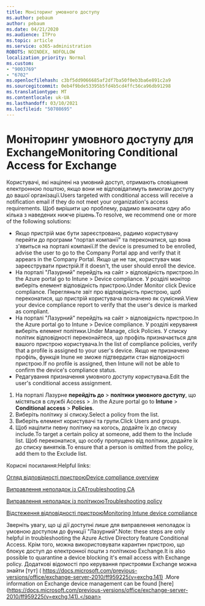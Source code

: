 ```yaml
---
title: Моніторинг умовного доступу
ms.author: pebaum
author: pebaum
ms.date: 04/21/2020
ms.audience: ITPro
ms.topic: article
ms.service: o365-administration
ROBOTS: NOINDEX, NOFOLLOW
localization_priority: Normal
ms.custom:
- "9003769"
- "6702"
ms.openlocfilehash: c3bf5dd9066685af2df7ba50f0eb3ba6e891c2a9
ms.sourcegitcommit: 0eb4f9bde53395b5fd4b5cd4ffc56ca96db91298
ms.translationtype: MT
ms.contentlocale: uk-UA
ms.lasthandoff: 03/10/2021
ms.locfileid: "50708695"
---
```

# <a name="monitoring-conditional-access-for-exchange"></a><span data-ttu-id="c2438-102">Моніторинг умовного доступу для Exchange</span><span class="sxs-lookup"><span data-stu-id="c2438-102">Monitoring Conditional Access for Exchange</span></span>

<span data-ttu-id="c2438-103">Користувачі, які націлені на умовний доступ, отримають сповіщення електронною поштою, якщо вони не відповідатимуть вимогам доступу до вашої організації.</span><span class="sxs-lookup"><span data-stu-id="c2438-103">Users targeted with conditional access will receive a notification email if they do not meet your organization's access requirements.</span></span> <span data-ttu-id="c2438-104">Щоб вирішити цю проблему, радимо виконати одну або кілька з наведених нижче рішень.</span><span class="sxs-lookup"><span data-stu-id="c2438-104">To resolve, we recommend one or more of the following solutions:</span></span>

- <span data-ttu-id="c2438-105">Якщо пристрій має бути зареєстровано, радимо користувачу перейти до програми "портал компанії" та переконатися, що вона з'явиться на порталі компанії.</span><span class="sxs-lookup"><span data-stu-id="c2438-105">If the device is presumed to be enrolled, advise the user to go to the Company Portal app and verify that it appears in the Company Portal.</span></span> <span data-ttu-id="c2438-106">Якщо це не так, користувач має зареєструвати пристрій.</span><span class="sxs-lookup"><span data-stu-id="c2438-106">If it doesn't, the user should enroll the device.</span></span>
- <span data-ttu-id="c2438-107">На порталі "Лазурний" перейдіть на сайт > відповідність пристрою.</span><span class="sxs-lookup"><span data-stu-id="c2438-107">In the Azure portal go to Intune > Device compliance.</span></span> <span data-ttu-id="c2438-108">У розділі монітор виберіть елемент відповідність пристрою.</span><span class="sxs-lookup"><span data-stu-id="c2438-108">Under Monitor click Device compliance.</span></span> <span data-ttu-id="c2438-109">Перегляньте звіт про відповідність пристрою, щоб переконатися, що пристрій користувача позначено як сумісний.</span><span class="sxs-lookup"><span data-stu-id="c2438-109">View your device compliance report to verify that the user's device is marked as compliant.</span></span>
- <span data-ttu-id="c2438-110">На порталі "Лазурний" перейдіть на сайт > відповідність пристрою.</span><span class="sxs-lookup"><span data-stu-id="c2438-110">In the Azure portal go to Intune > Device compliance.</span></span> <span data-ttu-id="c2438-111">У розділі керування виберіть елемент політики.</span><span class="sxs-lookup"><span data-stu-id="c2438-111">Under Manage, click Policies.</span></span> <span data-ttu-id="c2438-112">У списку політик відповідності переконайтеся, що профіль призначається для вашого пристрою користувача.</span><span class="sxs-lookup"><span data-stu-id="c2438-112">In the list of compliance policies, verify that a profile is assigned to your user's device.</span></span> <span data-ttu-id="c2438-113">Якщо не призначено профіль, функція Inune не зможе підтвердити стан відповідності пристрою.</span><span class="sxs-lookup"><span data-stu-id="c2438-113">If no profile is assigned, then Intune will not be able to confirm the device's compliance status.</span></span>
- <span data-ttu-id="c2438-114">Редагування призначення умовного доступу користувача.</span><span class="sxs-lookup"><span data-stu-id="c2438-114">Edit the user's conditional access assignment.</span></span>

1. <span data-ttu-id="c2438-115">На порталі Лазурне **перейдіть до**  >  **політики умовного доступу**, що містяться в службі Access  >  .</span><span class="sxs-lookup"><span data-stu-id="c2438-115">In the Azure portal go to **Intune** > **Conditional access** > **Policies**.</span></span>
2. <span data-ttu-id="c2438-116">Виберіть політику зі списку.</span><span class="sxs-lookup"><span data-stu-id="c2438-116">Select a policy from the list.</span></span>
3. <span data-ttu-id="c2438-117">Виберіть елемент користувачі та групи.</span><span class="sxs-lookup"><span data-stu-id="c2438-117">Click Users and groups.</span></span>
4. <span data-ttu-id="c2438-118">Щоб націлити певну політику на когось, додайте їх до списку include.</span><span class="sxs-lookup"><span data-stu-id="c2438-118">To target a certain policy at someone, add them to the Include list.</span></span> <span data-ttu-id="c2438-119">Щоб переконатися, що особу пропущено від політики, додайте їх до списку винятків.</span><span class="sxs-lookup"><span data-stu-id="c2438-119">To ensure that a person is omitted from the policy, add them to the Exclude list.</span></span>

<span data-ttu-id="c2438-120">Корисні посилання:</span><span class="sxs-lookup"><span data-stu-id="c2438-120">Helpful links:</span></span>

[<span data-ttu-id="c2438-121">Огляд відповідності пристрою</span><span class="sxs-lookup"><span data-stu-id="c2438-121">Device compliance overview</span></span>](https://docs.microsoft.com/intune/device-compliance-get-started)

[<span data-ttu-id="c2438-122">Виправлення неполадок із CA</span><span class="sxs-lookup"><span data-stu-id="c2438-122">Troubleshooting CA</span></span>](https://docs.microsoft.com/intune/troubleshoot-conditional-access)

[<span data-ttu-id="c2438-123">Виправлення неполадок із політикою</span><span class="sxs-lookup"><span data-stu-id="c2438-123">Troubleshooting policy</span></span>](https://docs.microsoft.com/troubleshoot/mem/intune/troubleshoot-policies-in-microsoft-intune)

[<span data-ttu-id="c2438-124">Відстеження відповідності пристрою</span><span class="sxs-lookup"><span data-stu-id="c2438-124">Monitoring Intune device compliance</span></span>](https://docs.microsoft.com/intune/compliance-policy-monitor)

<span data-ttu-id="c2438-125">Зверніть увагу, що ці дії доступні лише для виправлення неполадок із умовною доступом до функції "Лазурний".</span><span class="sxs-lookup"><span data-stu-id="c2438-125">Note: these steps are only helpful in troubleshooting the Azure Active Directory feature Conditional Access.</span></span> <span data-ttu-id="c2438-126">Крім того, можна використовувати карантин пристрою, що блокує доступ до електронної пошти з політикою Exchange.</span><span class="sxs-lookup"><span data-stu-id="c2438-126">It is also possible to quarantine a device blocking it's email access with Exchange policy.</span></span> <span data-ttu-id="c2438-127">Додаткові відомості про керування пристроями Exchange можна знайти [тут] ( https://docs.microsoft.com/previous-versions/office/exchange-server-2010/ff959225(v=exchg.141) .</span><span class="sxs-lookup"><span data-stu-id="c2438-127">More information on Exchange device management can be found [here](https://docs.microsoft.com/previous-versions/office/exchange-server-2010/ff959225(v=exchg.141).</span></span>
